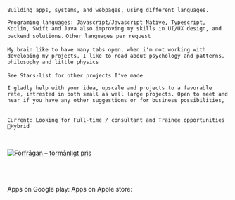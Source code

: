 
`Building apps, systems, and webpages, using different languages.`

`Programing languages:
Javascript/Javascript Native, Typescript, Kotlin, Swift and Java also improving my skills in UI/UX design, and backend solutions.`
`Other languages per request`
<br>
<br>
`My brain like to have many tabs open, when i'm not working with developing my projects, I like to read about psychology and patterns, philosophy and little physics`
<br>
<br>
`See Stars-list for other projects I've made`<br>

`I gladly help with your idea, upscale and projects to a favorable rate, intrested in both small as well large projects. Open to meet and hear if you have any other suggestions or for business possibilities,`
<br>
<br>

`Current: Looking for Full-time / consultant and Trainee opportunities 📍Hybrid`

<br>

[![Förfrågan – förmånligt pris](https://img.shields.io/badge/Förfrågan-Brainville-blue?style=for-the-badge)](https://www.brainville.com/HittaEnKonsult)  



<br>
<br>
<br>
Apps on Google play: Apps on Apple store:












<!---
ns-develops/ns-develops is a ✨ special ✨ repository because its `README.md` (this file) appears on your GitHub profile.
You can click the Preview link to take a look at your changes. 
- 👀 I’m interested in crud operations, systems, web development, building apps and new stuff!
➡▸ Published . . .<br>
[![Förfrågan – förmånligt pris](https://img.shields.io/badge/Förfrågan-Brainville-blue?style=for-the-badge)](https://www.brainville.com/HittaEnKonsult)
[![Portfolio](https://img.shields.io/badge/Portfolio-Besök%20sidan-informational?style=for-the-badge)](https://yourwebsite.com)
[![LinkedIn](https://img.shields.io/badge/LinkedIn-Profil-0077B5?style=for-the-badge&logo=linkedin&logoColor=white)](https://www.linkedin.com/in/natalie-samaan-5a0588353/)

[<img src="https://github.com/user-attachments/assets/b5321de8-5558-4b4a-b540-819dd002a404" width="20">]([https://yourwebsite.com)
- 📫 How to reach me test.tt9061030@gmail.com
[![Brainville Logo](https://www.brainville.com/favicon.ico)](https://www.brainville.com/HittaEnKonsult) 
`<p style="font-size:20px;"> <strong>Building apps, systems, and do webpages, using different languages such as Javascript/Native, Typescript, Kotlin, Swift, UI/UX design,and backend solutions </strong></p>`


